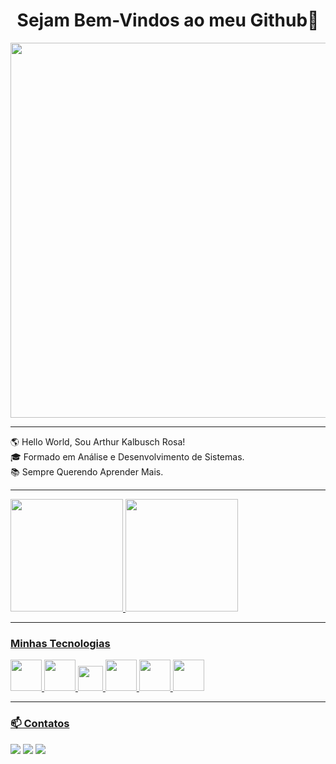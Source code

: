 <div align="center"> 
<p><h1>Sejam Bem-Vindos ao meu Github👋</h1></p>
</div>

<div align="center">
  <img src="https://media.tenor.com/i3lImBg2UEQAAAAM/scaler-create-impact.gif" width="600px">
</div>

---
🌎 Hello World, Sou Arthur Kalbusch Rosa!<br>
🎓 Formado em Análise e Desenvolvimento de Sistemas.<br>
📚 Sempre Querendo Aprender Mais.

---

 <div>
   <a href="https://github.com/Arthurrosa1">
   <img height="180em" src="https://github-readme-stats.vercel.app/api?username=Arthurrosa1&show_icons=true&theme=tokyonight&include_all_commits=true&count_private=true"/>
   <img height="180em" src="https://github-readme-stats.vercel.app/api/top-langs/?username=Arthurrosa1&layout=compact&langs_count=6&theme=tokyonight"/>
</div>

----

 ### Minhas Tecnologias
 <p align="left">
 <img src="https://cdn.jsdelivr.net/gh/devicons/devicon@latest/icons/html5/html5-plain-wordmark.svg" width=50px>
 <img src="https://cdn.jsdelivr.net/gh/devicons/devicon@latest/icons/css3/css3-plain-wordmark.svg" width=50px>
 <img src="https://cdn.jsdelivr.net/gh/devicons/devicon@latest/icons/javascript/javascript-plain.svg" width=40px>
 <img src="https://cdn.jsdelivr.net/gh/devicons/devicon@latest/icons/python/python-original-wordmark.svg" width=50px>
 <img src="https://cdn.jsdelivr.net/gh/devicons/devicon@latest/icons/postgresql/postgresql-plain-wordmark.svg" width=50px>
 <img src="https://cdn.jsdelivr.net/gh/devicons/devicon@latest/icons/wordpress/wordpress-plain-wordmark.svg" width=50px>
</p>

---
### 📫 Contatos

<div> 
  <a href="https://www.instagram.com/arthur.kr_/" target="_blank"><img src="https://img.shields.io/badge/-Instagram-%23E4405F?style=for-the-badge&logo=instagram&logoColor=white" target="_blank"></a>
  <a href="https://www.linkedin.com/in/arthurkalbuschrosa/" target="_blank"><img src="https://img.shields.io/badge/-LinkedIn-%230077B5?style=for-the-badge&logo=linkedin&logoColor=white" target="_blank"></a>
  <a href = "mailto:arthurrosa3849@gmail.com"><img src="https://img.shields.io/badge/-Gmail-%23333?style=for-the-badge&logo=gmail&logoColor=white" target="_blank"></a>
</div>
